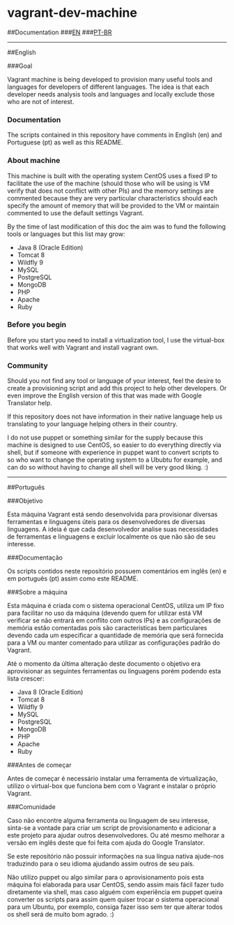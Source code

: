# vagrant-dev-machine

##Documentation
###[EN](#english)
###[PT-BR](#português)

---

##English

###Goal

Vagrant machine is being developed to provision many useful tools and languages ​​for developers of different languages. The idea is that each developer needs analysis tools and languages ​​and locally exclude those who are not of interest.

### Documentation

The scripts contained in this repository have comments in English (en) and Portuguese (pt) as well as this README.

### About machine

This machine is built with the operating system CentOS uses a fixed IP to facilitate the use of the machine (should those who will be using is VM verify that does not conflict with other PIs) and the memory settings are commented because they are very particular characteristics should each specify the amount of memory that will be provided to the VM or maintain commented to use the default settings Vagrant.

By the time of last modification of this doc the aim was to fund the following tools or languages ​​but this list may grow:

- Java 8 (Oracle Edition)
- Tomcat 8
- Wildfly 9
- MySQL
- PostgreSQL
- MongoDB
- PHP
- Apache
- Ruby

### Before you begin

Before you start you need to install a virtualization tool, I use the virtual-box that works well with Vagrant and install vagrant own.

### Community

Should you not find any tool or language of your interest, feel the desire to create a provisioning script and add this project to help other developers. Or even improve the English version of this that was made with Google Translator help.

If this repository does not have information in their native language help us translating to your language helping others in their country.

I do not use puppet or something similar for the supply because this machine is designed to use CentOS, so easier to do everything directly via shell, but if someone with experience in puppet want to convert scripts to so who want to change the operating system to a Ububtu for example, and can do so without having to change all shell will be very good liking. :)

---

##Português

###Objetivo

Esta máquina Vagrant está sendo desenvolvida para provisionar diversas ferramentas e linguagens úteis para os desenvolvedores de diversas linguagens. A ideia é que cada desenvolvedor analise suas necessidades de ferramentas e linguagens e excluir localmente os que não são de seu interesse.

###Documentação

Os scripts contidos neste repositório possuem comentários em inglês (en) e em português (pt) assim como este README.

###Sobre a máquina

Esta máquina é criada com o sistema operacional CentOS, utiliza um IP fixo para facilitar no uso da máquina (devendo quem for utilizar está VM verificar se não entrará em conflito com outros IPs) e as configurações de memória estão comentadas pois são características bem particulares devendo cada um especificar a quantidade de memória que será fornecida para a VM ou manter comentado para utilizar as configurações padrão do Vagrant.

Até o momento da última alteração deste documento o objetivo era aprovisionar as seguintes ferramentas ou linguagens porém podendo esta lista crescer:

- Java 8 (Oracle Edition)
- Tomcat 8
- Wildfly 9
- MySQL
- PostgreSQL
- MongoDB
- PHP
- Apache
- Ruby

###Antes de começar

Antes de começar é necessário instalar uma ferramenta de virtualização, utilizo o virtual-box que funciona bem com o Vagrant e instalar o próprio Vagrant.

###Comunidade

Caso não encontre alguma ferramenta ou linguagem de seu interesse, sinta-se a vontade para criar um script de provisionamento e adicionar a este projeto para ajudar outros desenvolvedores. Ou até mesmo melhorar a versão em inglês deste que foi feita com ajuda do Google Translator.

Se este repositório não possuir informações na sua língua nativa ajude-nos traduzindo para o seu idioma ajudando assim outros de seu país.

Não utilizo puppet ou algo similar para o aprovisionamento pois esta máquina foi elaborada para usar CentOS, sendo assim mais fácil fazer tudo diretamente via shell, mas caso alguém com experiência em puppet queira converter os scripts para assim quem quiser trocar o sistema operacional para um Ubuntu, por exemplo, consiga fazer isso sem ter que alterar todos os shell será de muito bom agrado. :)
